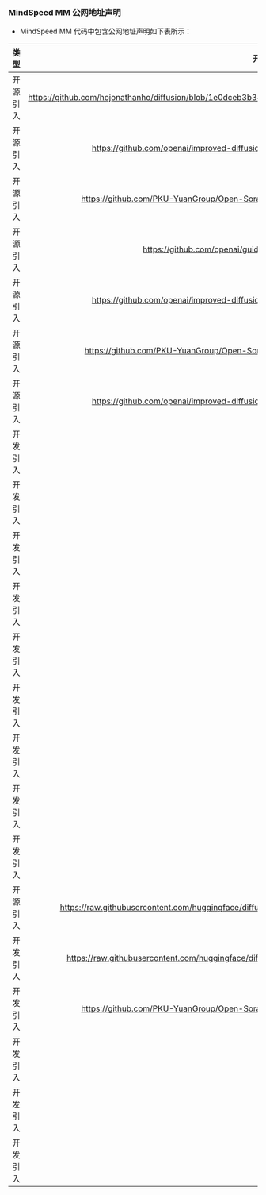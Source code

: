 ### MindSpeed MM 公网地址声明

- MindSpeed MM 代码中包含公网地址声明如下表所示：

|      类型      |                                           开源代码地址                                           |                           文件名                            |                                                         公网IP地址/公网URL地址/域名/邮箱地址                                                          |        用途说明        |
| :------------: |:------------------------------------------------------------------------------------------:|:--------------------------------------------------------:|:---------------------------------------------------------------------------------------------------------------------------------------:|:------------------:|
|  开源引入  | https://github.com/hojonathanho/diffusion/blob/1e0dceb3b3495bbe19116a5e1b3596cd0706c543/diffusion_tf/diffusion_utils_2.py |          mindspeed_mm/models/diffusion/ddpm.py           |        https://github.com/hojonathanho/diffusion/blob/1e0dceb3b3495bbe19116a5e1b3596cd0706c543/diffusion_tf/diffusion_utils_2.py        | 开源代码参考链接 |
|  开源引入  | https://github.com/openai/improved-diffusion/blob/main/improved_diffusion/gaussian_diffusion.py |          mindspeed_mm/models/diffusion/ddpm.py           |                     https://github.com/openai/improved-diffusion/blob/main/improved_diffusion/gaussian_diffusion.py                     | 开源代码参考链接 |
|  开源引入  | https://github.com/PKU-YuanGroup/Open-Sora-Plan/blob/main/opensora/sample/pipeline_opensora.py |   mindspeed_mm/models/diffusion/diffusers_scheduler.py   |                                                  https://arxiv.org/pdf/2205.11487.pdf                                                   | Imagen论文链接 |
|  开源引入  | https://github.com/openai/guided-diffusion/blob/main/guided_diffusion |     mindspeed_mm/models/diffusion/diffusers_utils.py     |                                  https://github.com/openai/guided-diffusion/blob/main/guided_diffusion                                  | 开源代码参考链接 |
|  开源引入  | https://github.com/openai/improved-diffusion/blob/main/improved_diffusion/gaussian_diffusion.py |     mindspeed_mm/models/diffusion/diffusers_utils.py     |                     https://github.com/openai/improved-diffusion/blob/main/improved_diffusion/gaussian_diffusion.py                     | 开源代码参考链接 |
| 开源引入 | https://github.com/PKU-YuanGroup/Open-Sora-Plan/tree/v1.1.0/opensora/models/diffusion/diffusion |          mindspeed_mm/models/diffusion/iddpm.py          |                     https://github.com/PKU-YuanGroup/Open-Sora-Plan/tree/v1.1.0/opensora/models/diffusion/diffusion                     | 开源代码参考链接 |
| 开源引入 | https://github.com/openai/improved-diffusion/blob/main/improved_diffusion/gaussian_diffusion.py |          mindspeed_mm/models/diffusion/iddpm.py          |                     https://github.com/openai/improved-diffusion/blob/main/improved_diffusion/gaussian_diffusion.py                     | 开源代码参考链接 |
|	开发引入	|	/	| 			./mindspeed_mm/models/common/embeddings/__init__.py		 |                                            https://github.com/PKU-YuanGroup/Open-Sora-Plan	                                             |开源代码参考指引	|
|	开发引入	| /  |  	./mindspeed_mm/models/common/embeddings/__init__.py	   |                                         	https://github.com/facebookresearch/DiT/tree/main				                                          |	开源代码参考指引	|
|	开发引入	| /  |   	.mindspeed_mm/models/common/embeddings/__init__.py	   |                                            	https://github.com/PixArt-alpha/PixArt-alpha				                                            |	开源代码参考指引	|
|	开发引入	| /  |   	.mindspeed_mm/models/common/embeddings/__init__.py	   |                                              	https://github.com/hpcaitech/Open-Sora/				                                               |	开源代码参考指引	|
|	开发引入	| /  |    	.mindspeed_mm/data/data_utils/data_transform.py	     |                              	https://github.com/Vchitect/Latte/blob/main/datasets/video_transforms.py			                               |	开源代码参考指引	|
|	开发引入	| /  |         	.mindspeed_mm/data/data_utils/utils.py	         |                                                   	https://github.com/dmlc/decord			                                                    |	开源代码参考指引	|
|	开发引入	| /  |         	.mindspeed_mm/data/data_utils/utils.py	         |                                            	https://github.com/huggingface/diffusers/blob/main/src/diffusers/pipelines/deepfloyd_if/pipeline_if.py			                                             |	开源代码参考指引	|
|	开发引入	| /  |      	.mindspeed_mm/data/dataloader/dataloader.py	       |                                                                  	https://github.com/hpcaitech/Open-Sora/tree/main/opensora/datasets			                                                                   |	开源代码参考指引	|
|	开发引入	| /  |        	.mindspeed_mm/data/dataloader/sampler.py	        |                                                                  	https://github.com/hpcaitech/Open-Sora/tree/main/opensora/datasets			                                                                   |	开源代码参考指引	|
|	开源引入	|	https://raw.githubusercontent.com/huggingface/diffusers/main/examples/test_to_image/train_text_to_image_sdxl.py	|			./train_text_to_image_sdxl.py		|https://github.com/huggingface/diffusers	|开源代码参考指引	|
|	开发引入	| https://raw.githubusercontent.com/huggingface/diffusers/main/examples/dreambooth/train_dreambooth_sd3.py  |	./train_dreambooth_sd3.py	|	https://github.com/huggingface/diffusers				|	开源代码参考指引	|
|	开发引入	| https://github.com/PKU-YuanGroup/Open-Sora-Plan/blob/main/opensora/sample/pipeline_opensora.py  |	mindspeed_mm/tasks/inference/pipeline/opensoraplan_pipeline.py	|	https://arxiv.org/abs/2010.02502				|	开源代码参考指引	|
|	开发引入	| / |	mindspeed_mm/models/diffusion/diffusers_scheduler.py	|	https://arxiv.org/pdf/2205.11487.pdf	|	参考论文地址	|
|	开发引入	| / |	mindspeed_mm/models/diffusion/diffusers_scheduler.py	|	https://arxiv.org/abs/2303.09556	|	参考论文地址	|
|	开发引入	| / |	mindspeed_mm/models/diffusion/diffusers_scheduler.py	|	https://www.crosslabs.org//blog/diffusion-with-offset-noise	|	参考博客地址	|